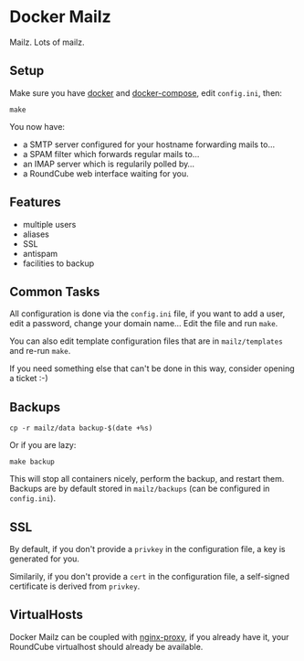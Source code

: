 # Docker Mailz

Mailz. Lots of mailz.

## Setup

Make sure you have [docker](https://www.docker.com/) and
[docker-compose](https://docs.docker.com/compose/), edit `config.ini`,
then:

    make

You now have:

- a SMTP server configured for your hostname forwarding mails to…
- a SPAM filter which forwards regular mails to…
- an IMAP server which is regularily polled by…
- a RoundCube web interface waiting for you.

## Features

- multiple users
- aliases
- SSL
- antispam
- facilities to backup

## Common Tasks

All configuration is done via the `config.ini` file, if you want to
add a user, edit a password, change your domain name… Edit the file
and run `make`.

You can also edit template configuration files that are in
`mailz/templates` and re-run `make`.

If you need something else that can't be done in this way, consider
opening a ticket :-)

## Backups

    cp -r mailz/data backup-$(date +%s)

Or if you are lazy:

    make backup

This will stop all containers nicely, perform the backup, and restart
them. Backups are by default stored in `mailz/backups` (can be
configured in `config.ini`).

## SSL

By default, if you don't provide a `privkey` in the configuration
file, a key is generated for you.

Similarily, if you don't provide a `cert` in the configuration file,
a self-signed certificate is derived from `privkey`.

## VirtualHosts

Docker Mailz can be coupled with
[nginx-proxy](https://github.com/jwilder/nginx-proxy), if you already
have it, your RoundCube virtualhost should already be available.
